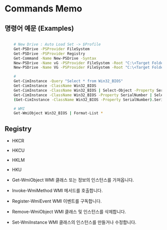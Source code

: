 # Commands Memo

## 명령어 예문 (Examples)

```bash

    # New Drive : Auto Load Set -> $Profile
    Get-PSDrive -PSProvider FileSystem
    Get-PSDrive -PSProvider Registry
    Get-Command -Name New-PSDrive -Syntax
    New-PSDrive -Name vG -PSProvider FileSystem -Root "C:\<Target Folder Name>"
    New-PSDrive -Name VG -PSProvider FileSystem -Root "C:\<Target Folder Name>" | Out-Null

    # 
    Get-CimInstance -Query "Select * from Win32_BIOS"
    Get-CimInstance -ClassName Win32_BIOS
    Get-CimInstance -ClassName Win32_BIOS | Select-Object -Property SerialNumber
    Get-CimInstance -ClassName Win32_BIOS -Property SerialNumber | Select-Object -ExpandProperty SerialNumber
    (Get-CimInstance -ClassName Win32_BIOS -Property SerialNumber).SerialNumber

    # WMI
    Get-WmiObject Win32_BIOS | Format-List *

```

## Registry

- HKCR
- HKCU
- HKLM
- HKU



- Get-WmiObject	WMI 클래스 또는 정보의 인스턴스를 가져옵니다.
- Invoke-WmiMethod	WMI 메서드를 호출합니다.
- Register-WmiEvent	WMI 이벤트를 구독합니다.
- Remove-WmiObject	WMI 클래스 및 인스턴스를 삭제합니다.
- Set-WmiInstance	WMI 클래스의 인스턴스를 만들거나 수정합니다.

